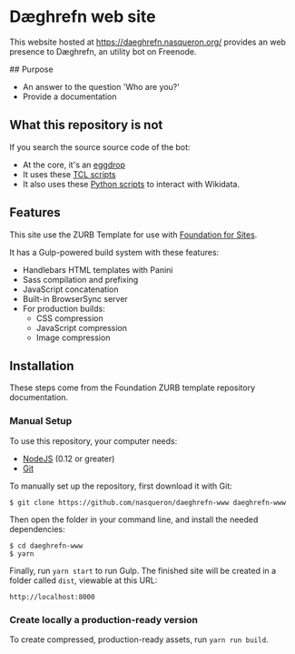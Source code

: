 # Dæghrefn web site

This website hosted at https://daeghrefn.nasqueron.org/
provides an web presence to Dæghrefn, an utility bot on
Freenode.

## Purpose
- An answer to the question 'Who are you?'
- Provide a documentation

## What this repository is not

If you search the source source code of the bot:
  - At the core, it's an [eggdrop](http://www.eggheads.org/devel/)
  - It uses these [TCL scripts](https://devcentral.nasqueron.org/diffusion/VIPER/)
  - It also uses these [Python scripts](https://devcentral.nasqueron.org/diffusion/DWD/) to interact with Wikidata.

## Features

This site use the ZURB Template for use with [Foundation for Sites](http://foundation.zurb.com/sites).

It has a Gulp-powered build system with these features:

- Handlebars HTML templates with Panini
- Sass compilation and prefixing
- JavaScript concatenation
- Built-in BrowserSync server
- For production builds:
  - CSS compression
  - JavaScript compression
  - Image compression

## Installation

These steps come from the Foundation ZURB template repository documentation.

### Manual Setup

To use this repository, your computer needs:

- [NodeJS](https://nodejs.org/en/) (0.12 or greater)
- [Git](https://git-scm.com/)

To manually set up the repository, first download it with Git:

```
$ git clone https://github.com/nasqueron/daeghrefn-www daeghrefn-www
```

Then open the folder in your command line, and install the needed dependencies:

```
$ cd daeghrefn-www
$ yarn
```

Finally, run `yarn start` to run Gulp. The finished site will be created in a folder called `dist`, viewable at this URL:

```
http://localhost:8000
```

### Create locally a production-ready version

To create compressed, production-ready assets, run `yarn run build`.
